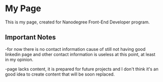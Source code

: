 # My Page

This is my page, created for Nanodegree Front-End Developer program.

## Important Notes

-for now there is no contact information cause of still not having good linkedin page and other contact information is useless at this point, at least in my opinion.

-page lacks content, it is prepared for future projects and I don't think it's an good idea to create content that will be soon replaced.
